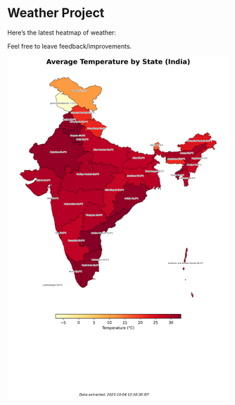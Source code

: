 # Weather Project

Here’s the latest heatmap of weather:

Feel free to leave feedback/improvements.

![India Heatmap](docs/assets/india_heatmap.png?v=E0C161)

